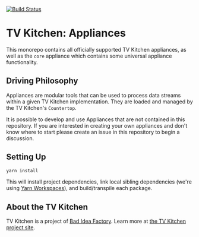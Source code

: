 [![Build Status](https://travis-ci.com/tvkitchen/appliances.svg?branch=master)](https://travis-ci.com/tvkitchen/base)

# TV Kitchen: Appliances

This monorepo contains all officially supported TV Kitchen appliances, as well as the `core` appliance which contains some universal appliance functionality.

## Driving Philosophy

Appliances are modular tools that can be used to process data streams within a given TV Kitchen implementation. They are loaded and managed by the TV Kitchen's `Countertop`.


It is possible to develop and use Appliances that are not contained in this repository. If you are interested in creating your own appliances and don't know where to start please create an issue in this repository to begin a discussion.

## Setting Up

```sh
yarn install
```

This will install project dependencies, link local sibling dependencies (we're using [Yarn Workspaces](https://classic.yarnpkg.com/en/docs/workspaces/)), and build/transpile each package.

## About the TV Kitchen

TV Kitchen is a project of [Bad Idea Factory](https://biffud.com).  Learn more at [the TV Kitchen project site](https://tv.kitchen).
